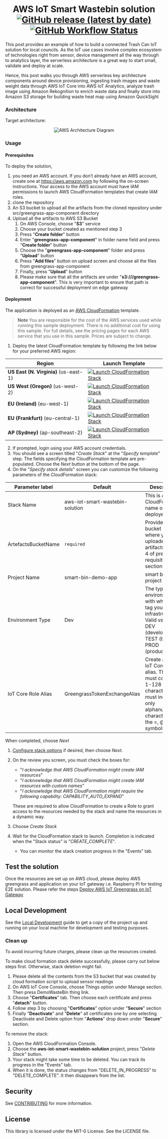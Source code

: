 <h1 align="center">
AWS IoT Smart Wastebin solution
<br>
   <a href="https://github.com/aws-samples/aws-iot-smart-wastebin-solution/releases"><img alt="GitHub release (latest by date)" src="https://img.shields.io/github/v/release/aws-samples/aws-iot-smart-wastebin-solution?display_name=tag"></a>
   <a href="https://github.com/aws-samples/aws-iot-smart-wastebin-solution/actions"><img alt="GitHub Workflow Status" src="https://github.com/aws-samples/aws-iot-smart-wastebin-solution/workflows/Unit%20Tests/badge.svg"></a>
</h1>

This post provides an example of how to build a connected Trash Can IoT solution for local councils.
As the IoT use cases involve complex ecosystem of technologies right from sensor, device management
all the way through to analytics layer, the serverless architecture is a great way to start small, validate and
deploy at scale.

Hence, this post walks you through AWS serverless key architecture components around device
provisioning, ingesting trash images and waste weight data through AWS IoT Core into AWS IoT
Analytics, analyze trash image using Amazon Rekognition to enrich waste data and finally store into
Amazon S3 storage for building waste heat map using Amazon QuickSight

### Architecture

Target architecture:

<p align="center">
  <img src="docs/smart-wastebin-iot-architecture.png" alt="AWS Architecture Diagram" />
</p>

### Usage

#### Prerequisites
To deploy the solution,

1. you need an AWS account. If you don’t already have an AWS account, create one at <https://aws.amazon.com> by following the on-screen instructions. Your access to the AWS account must have IAM permissions to launch AWS CloudFormation templates that create IAM roles.
2. clone the repository
3. An S3 bucket to upload all the artifacts from the cloned repository under src/greengrass-app-component directory
4. Upload all the artifacts to AWS S3 Bucket
    1. On AWS Console, choose "**S3**" service
    2. Choose your bucket created as mentioned step 3
    3. Press "**Create folder**" button
    4. Enter "**greengrass-app-component**" in folder name field and press "**Create folder**" button
    5. Choose the "**greengrass-app-component**" folder and press "**Upload**" button
    6. Press "**Add files**" button on upload screen and choose all the files from greengrass-app-component
    7. Finally, press "**Upload**" button
    8. Please make sure that all the artifacts are under "**s3://<your bucket name>/greengrass-app-component**". This is very important to ensure that path is correct for successful deployment on edge gateway


#### Deployment
The application is deployed as an [AWS CloudFormation](https://aws.amazon.com/cloudformation) template.

> **Note**
You are responsible for the cost of the AWS services used while running this sample deployment. There is no additional
cost for using this sample. For full details, see the pricing pages for each AWS service that you use in this sample. Prices are subject to change.

1. Deploy the latest CloudFormation template by following the link below for your preferred AWS region:

| Region                                | Launch Template                                                                                                                                                                                                                                                                                        |
|---------------------------------------|--------------------------------------------------------------------------------------------------------------------------------------------------------------------------------------------------------------------------------------------------------------------------------------------------------|
| **US East (N. Virginia)** (us-east-1) | [![Launch CloudFormation Stack](docs/deploy-to-aws.png)](https://console.aws.amazon.com/cloudformation/home?region=us-east-1#/stacks/new?stackName=iot-smart-wastebin&templateURL=https://s3.amazonaws.com/solution-builders-us-east-1/aws-iot-smart-wastebin-solution/latest/main.template)           |
| **US West (Oregon)** (us-west-2)      | [![Launch CloudFormation Stack](docs/deploy-to-aws.png)](https://console.aws.amazon.com/cloudformation/home?region=us-west-2#/stacks/new?stackName=iot-smart-wastebin&templateURL=https://s3.amazonaws.com/solution-builders-us-west-2/aws-iot-smart-wastebin-solution/latest/main.template)           |
| **EU (Ireland)** (eu-west-1)          | [![Launch CloudFormation Stack](docs/deploy-to-aws.png)](https://console.aws.amazon.com/cloudformation/home?region=eu-west-1#/stacks/new?stackName=iot-smart-wastebin&templateURL=https://s3.amazonaws.com/solution-builders-eu-west-1/aws-iot-smart-wastebin-solution/latest/main.template)           |
| **EU (Frankfurt)** (eu-central-1)     | [![Launch CloudFormation Stack](docs/deploy-to-aws.png)](https://console.aws.amazon.com/cloudformation/home?region=eu-central-1#/stacks/new?stackName=iot-smart-wastebin&templateURL=https://s3.amazonaws.com/solution-builders-eu-central-1/aws-iot-smart-wastebin-solution/latest/main.template)     |
| **AP (Sydney)** (ap-southeast-2)      | [![Launch CloudFormation Stack](docs/deploy-to-aws.png)](https://console.aws.amazon.com/cloudformation/home?region=ap-southeast-2#/stacks/new?stackName=iot-smart-wastebin&templateURL=https://s3.amazonaws.com/solution-builders-ap-southeast-2/aws-iot-smart-wastebin-solution/latest/main.template) |

2. If prompted, login using your AWS account credentials.
1. You should see a screen titled "*Create Stack*" at the "*Specify template*" step. The fields specifying the CloudFormation
   template are pre-populated. Choose the *Next* button at the bottom of the page.
1. On the "*Specify stack details*" screen you can customize the following parameters of the CloudFormation stack:

| Parameter label     | Default            | Description                                                                                                                                            |
|---------------------|--------------------|--------------------------------------------------------------------------------------------------------------------------------------------------------|
| Stack Name          | aws-iot-smart-wastebin-solution | This is AWS CloudFormation name once deployed.                                                                                                         |
| ArtefactsBucketName | `required`         | Provide S3 bucket name where you uploaded the artifacts in step 4 of pre-requisite section                                                             |
| Project Name         | smart-bin-demo-app | smart bin app project name                                                                                                                             |
| Environment Type    | Dev                | The type of environment with which to tag your infrastructure. Valid values are DEV (development), TEST (test), or PROD (production) |
| IoT Core Role Alias | GreengrassTokenExchangeAlias             | Create an AWS IoT Core role alias. The alias must contain 1-128 characters and must include only alphanumeric characters and the =, @, and - symbols. |

When completed, choose *Next*
1. [Configure stack options](https://docs.aws.amazon.com/AWSCloudFormation/latest/UserGuide/cfn-console-add-tags.html) if desired, then choose *Next*.
1. On the review you screen, you must check the boxes for:
    * "*I acknowledge that AWS CloudFormation might create IAM resources*"
    * "*I acknowledge that AWS CloudFormation might create IAM resources with custom names*"
    * "*I acknowledge that AWS CloudFormation might require the following capability: CAPABILITY_AUTO_EXPAND*"

   These are required to allow CloudFormation to create a Role to grant access to the resources needed by the stack and name the resources in a dynamic way.
1. Choose *Create Stack*
1. Wait for the CloudFormation stack to launch. Completion is indicated when the "Stack status" is "*CREATE_COMPLETE*".
    * You can monitor the stack creation progress in the "Events" tab.

## Test the solution
Once the resources are set up on AWS cloud, please deploy AWS greengrass and application on your IoT gateway i.e. Raspberry PI for testing E2E solution. Please refer the steps [Deploy AWS IoT Greengrass on IoT Gateway](docs/AWS_IoT_Greengrass_Setup.pdf)

## Local Development
See the [Local Development](docs/LOCAL_DEVELOPMENT.md) guide to get a copy of the project up and running on your local machine for development and testing purposes.

### Clean up

To avoid incurring future charges, please clean up the resources created.

To make cloud formation stack delete successfully, please carry out below steps first. Otherwise, stack deletion might fail.
1.	Please delete all the contents from the S3 bucket that was created by cloud formation script to upload sensor readings
2.	On AWS IoT Core Console, choose Things option under Manage section. Then press DemoWasteBin thing link.
3.	Choose "**Certificates**" tab. Then choose each certificate and press "**detach**" button.
4.	Follow step 3 by choosing "**Certificates**" option under "**Secure**" section
5.	Finally "**Deactivate**" and "**Delete**" all certificates one by one selecting Deactivate and Delete option from "**Actions**" drop down under "**Secure**" section.

To remove the stack:

1. Open the AWS CloudFormation Console.
2. Choose the **aws-iot-smart-wastebin-solution** project, press "*Delete Stack*" button.
3. Your stack might take some time to be deleted. You can track its progress in the "Events" tab.
4. When it is done, the status changes from "DELETE_IN_PROGRESS" to "DELETE_COMPLETE". It then disappears from the list.


## Security
See [CONTRIBUTING](CONTRIBUTING.md#security-issue-notifications) for more information.

## License
This library is licensed under the MIT-0 License. See the LICENSE file.
